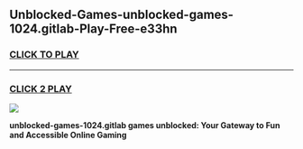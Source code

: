 
## Unblocked-Games-unblocked-games-1024.gitlab-Play-Free-e33hn
<h3>
<a href="https://premium76.site?title=unblocked-games-1024.gitlab&ref=23A">CLICK TO PLAY</a></h3>
<hr>

<h3>
<a href="https://premium76.site?title=unblocked-games-1024.gitlab&ref=23A">CLICK 2 PLAY</a>
  
</h3>

<a href="https://premium76.site?title=unblocked-games-1024.gitlab&ref=23A"><img src="https://clearcache.store/games.png"></a>


**unblocked-games-1024.gitlab games unblocked: Your Gateway to Fun and Accessible Online Gaming**
